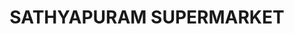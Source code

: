 ---
title: "SATHYAPURAM SUPERMARKET"
url: /olipram-university-road/sathyapuram-supermarket/
shop: Supermarkt
---